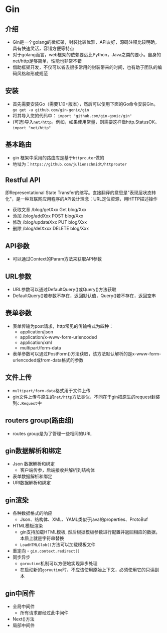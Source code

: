# Gin

## 介绍
- Gin是一个golang的微框架，封装比较优雅，API友好，源码注释比较明确，具有快速灵活，容错方便等特点
- 对于golang而言，web框架的依赖要远比Python，Java之类的要小。自身的net/http足够简单，性能也非常不错
- 借助框架开发，不仅可以省去很多常用的封装带来的时间，也有助于团队的编码风格和形成规范

## 安装
- 首先需要安装Go（需要1.10+版本），然后可以使用下面的Go命令安装Gin。
`go get -u github.com/gin-gonic/gin`
- 将其导入您的代码中：
`import "github.com/gin-gonic/gin"`
- (可选)导入```net/http```。例如，如果使用常量，则需要这样做http.StatusOK。
`import "net/http"`
  
## 基本路由
- gin 框架中采用的路由库是基于```httprouter```做的
- 地址为：`https://github.com/julienschmidt/httprouter`

## Restful API
即Representational State Transfer的缩写。直接翻译的意思是"表现层状态转化"，是一种互联网应用程序的API设计理念：URL定位资源，用HTTP描述操作
- 获取文章 /blog/getXxx Get blog/Xxx
- 添加 /blog/addXxx POST blog/Xxx
- 修改 /blog/updateXxx PUT blog/Xxx
- 删除 /blog/delXxxx DELETE blog/Xxx

## API参数
- 可以通过Context的Param方法来获取API参数

## URL参数
- URL参数可以通过DefaultQuery()或Query()方法获取
- DefaultQuery()若参数不存在，返回默认值，Query()若不存在，返回空串

## 表单参数
- 表单传输为post请求，http常见的传输格式为四种： 
  - application/json
  - application/x-www-form-urlencoded
  - application/xml
  - multipart/form-data
- 表单参数可以通过PostForm()方法获取，该方法默认解析的是x-www-form-urlencoded或from-data格式的参数

## 文件上传
- `multipart/form-data`格式用于文件上传
- gin文件上传与原生的`net/http`方法类似，不同在于gin把原生的request封装到`c.Request`中

## routers group(路由组)
- routes group是为了管理一些相同的URL

## gin数据解析和绑定
- Json 数据解析和绑定
  - 客户端传参，后端接收并解析到结构体  
- 表单数据解析和绑定
- URI数据解析和绑定

## gin渲染
- 各种数据格式的响应
  - Json、结构体、XML、YAML类似于java的properties、ProtoBuf  
- HTML模板渲染
  - gin支持加载HTML模板, 然后根据模板参数进行配置并返回相应的数据，本质上就是字符串替换
  - `LoadHTMLGlob()`方法可以加载模板文件
- 重定向 - `gin.context.redirect()`
- 同步异步
  - `goroutine`机制可以方便地实现异步处理
  - 在启动新的`goroutine`时，不应该使用原始上下文，必须使用它的只读副本
  
## gin中间件
- 全局中间件
  - 所有请求都经过此中间件
- Next()方法
- 局部中间件


